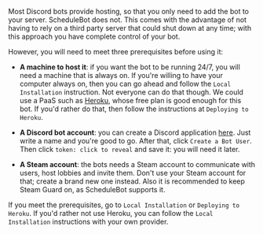 Most Discord bots provide hosting, so that you only need to add the bot to your server. ScheduleBot
does not. This comes with the advantage of not having to rely on a third party  server that could
shut down at any time; with this approach you have complete control of your bot.

However, you will need to meet three prerequisites before using it:

* **A machine to host it**: if you want the bot to be running 24/7, you will need a machine that 
is always on. If you're willing to have your computer always on, then you can go ahead and follow
the `Local Installation` instruction. Not everyone can do that though. We could use a PaaS such 
as [Heroku](https://www.heroku.com/), whose free plan is good enough for this bot. If you'd 
rather do that, then follow the instructions at `Deploying to Heroku`.

* **A Discord bot account**: you can create a Discord application
[here](https://discordapp.com/developers/applications/me). Just write a name and you're good to 
go. After that, click `Create a Bot User`. Then click `token: click to reveal` and save it: you 
will need it later.

* **A Steam account**: the bots needs a Steam account to communicate with users, host lobbies and
invite them. Don't use your Steam account for that; create a brand new one instead. Also it is 
recommended to keep Steam Guard on, as ScheduleBot supports it.

If you meet the prerequisites, go to `Local Installation` or `Deploying to Heroku`. If you'd 
rather not use Heroku, you can follow the `Local Installation` instructions with your own provider.
